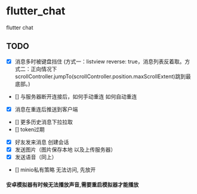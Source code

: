 # flutter_chat

flutter chat

## TODO
- [x] 消息多时被键盘挡住 (方式一：listview reverse: true，消息列表反着取。方式二：正向情况下scrollController.jumpTo(scrollController.position.maxScrollExtent)跳到最底部。)
- [] 与服务器断开连接后，如何手动重连 如何自动重连
- [x] 消息在重连后推送到客户端
- [] 更多历史消息下拉拉取
- [] token过期
- [x] 好友发来消息 创建会话
- [x] 发送图片（图片保存本地 以及上传服务器）
- [x] 发送语音（同上）
- [] minio私有策略 无法访问, 先放开


#### 安卓模拟器有时候无法播放声音,需要重启模拟器才能播放
